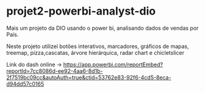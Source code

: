 # projet2-powerbi-analyst-dio
Mais um projeto da DIO usando o power bi, analisando dados de vendas por País.


Neste projeto utilizei botões interativos, marcadores, gráficos de mapas, treemap, pizza,cascatas, árvore hierárquica, radar chart e chicletslicer

Link do dash online -> https://app.powerbi.com/reportEmbed?reportId=7cc8086d-ee92-4aa6-8d1b-2f7519bc09cc&autoAuth=true&ctid=53762e83-92f6-4cd5-8eca-d94dd57c0165
